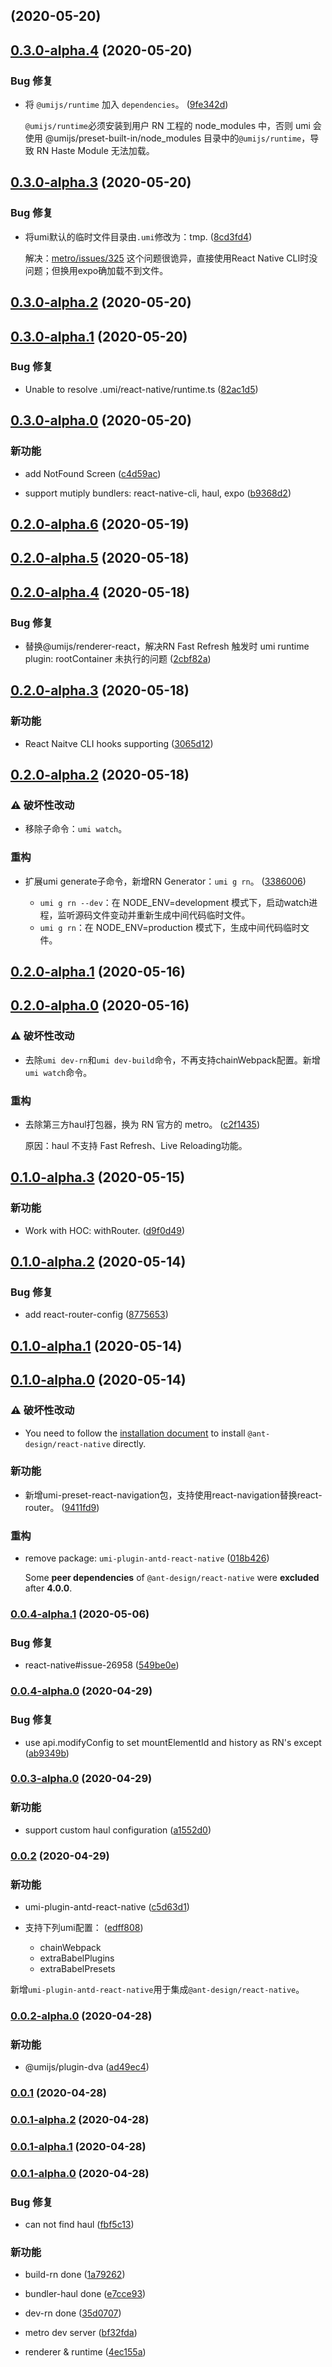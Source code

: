 ## <a target="_blank" href="https://github.com/xuyuanxiang/umi-react-native/compare/v0.3.0-alpha.4...v"></a> (2020-05-20)

## <a target="_blank" href="https://github.com/xuyuanxiang/umi-react-native/compare/v0.3.0-alpha.3...v0.3.0-alpha.4">0.3.0-alpha.4</a> (2020-05-20)


### Bug 修复

* 将 `@umijs/runtime` 加入 `dependencies`。 (<a target="_blank" href="https://github.com/xuyuanxiang/umi-react-native/commit/9fe342d">9fe342d</a>)

  `@umijs/runtime`必须安装到用户 RN 工程的 node_modules 中，否则 umi 会使用 @umijs/preset-built-in/node_modules 目录中的`@umijs/runtime`，导致 RN Haste Module 无法加载。


## <a target="_blank" href="https://github.com/xuyuanxiang/umi-react-native/compare/v0.3.0-alpha.2...v0.3.0-alpha.3">0.3.0-alpha.3</a> (2020-05-20)


### Bug 修复

* 将umi默认的临时文件目录由`.umi`修改为：tmp. (<a target="_blank" href="https://github.com/xuyuanxiang/umi-react-native/commit/8cd3fd4">8cd3fd4</a>)

  解决：[metro/issues/325](https://github.com/facebook/metro/issues/325)
  这个问题很诡异，直接使用React Native CLI时没问题；但换用expo确加载不到文件。


## <a target="_blank" href="https://github.com/xuyuanxiang/umi-react-native/compare/v0.3.0-alpha.1...v0.3.0-alpha.2">0.3.0-alpha.2</a> (2020-05-20)

## <a target="_blank" href="https://github.com/xuyuanxiang/umi-react-native/compare/v0.3.0-alpha.0...v0.3.0-alpha.1">0.3.0-alpha.1</a> (2020-05-20)


### Bug 修复

* Unable to resolve .umi/react-native/runtime.ts (<a target="_blank" href="https://github.com/xuyuanxiang/umi-react-native/commit/82ac1d5">82ac1d5</a>)




## <a target="_blank" href="https://github.com/xuyuanxiang/umi-react-native/compare/v0.2.0-alpha.6...v0.3.0-alpha.0">0.3.0-alpha.0</a> (2020-05-20)


### 新功能

* add NotFound Screen (<a target="_blank" href="https://github.com/xuyuanxiang/umi-react-native/commit/c4d59ac">c4d59ac</a>)



* support mutiply bundlers: react-native-cli, haul, expo (<a target="_blank" href="https://github.com/xuyuanxiang/umi-react-native/commit/b9368d2">b9368d2</a>)




## <a target="_blank" href="https://github.com/xuyuanxiang/umi-react-native/compare/v0.2.0-alpha.5...v0.2.0-alpha.6">0.2.0-alpha.6</a> (2020-05-19)

## <a target="_blank" href="https://github.com/xuyuanxiang/umi-react-native/compare/v0.2.0-alpha.4...v0.2.0-alpha.5">0.2.0-alpha.5</a> (2020-05-18)

## <a target="_blank" href="https://github.com/xuyuanxiang/umi-react-native/compare/v0.2.0-alpha.3...v0.2.0-alpha.4">0.2.0-alpha.4</a> (2020-05-18)


### Bug 修复

* 替换@umijs/renderer-react，解决RN Fast Refresh 触发时 umi runtime plugin: rootContainer 未执行的问题 (<a target="_blank" href="https://github.com/xuyuanxiang/umi-react-native/commit/2cbf82a">2cbf82a</a>)




## <a target="_blank" href="https://github.com/xuyuanxiang/umi-react-native/compare/v0.2.0-alpha.2...v0.2.0-alpha.3">0.2.0-alpha.3</a> (2020-05-18)


### 新功能

* React Naitve CLI hooks supporting (<a target="_blank" href="https://github.com/xuyuanxiang/umi-react-native/commit/3065d12">3065d12</a>)




## <a target="_blank" href="https://github.com/xuyuanxiang/umi-react-native/compare/v0.2.0-alpha.1...v0.2.0-alpha.2">0.2.0-alpha.2</a> (2020-05-18)


### ⚠ 破坏性改动

* 移除子命令：`umi watch`。

### 重构

* 扩展umi generate子命令，新增RN Generator：`umi g rn`。 (<a target="_blank" href="https://github.com/xuyuanxiang/umi-react-native/commit/3386006">3386006</a>)

  + `umi g rn --dev`：在 NODE_ENV=development 模式下，启动watch进程，监听源码文件变动并重新生成中间代码临时文件。
  + `umi g rn`：在 NODE_ENV=production 模式下，生成中间代码临时文件。


## <a target="_blank" href="https://github.com/xuyuanxiang/umi-react-native/compare/v0.2.0-alpha.0...v0.2.0-alpha.1">0.2.0-alpha.1</a> (2020-05-16)

## <a target="_blank" href="https://github.com/xuyuanxiang/umi-react-native/compare/v0.1.0-alpha.3...v0.2.0-alpha.0">0.2.0-alpha.0</a> (2020-05-16)


### ⚠ 破坏性改动

* 去除`umi dev-rn`和`umi dev-build`命令，不再支持chainWebpack配置。新增`umi watch`命令。

### 重构

* 去除第三方haul打包器，换为 RN 官方的 metro。 (<a target="_blank" href="https://github.com/xuyuanxiang/umi-react-native/commit/c2f1435">c2f1435</a>)

  原因：haul 不支持 Fast Refresh、Live Reloading功能。


## <a target="_blank" href="https://github.com/xuyuanxiang/umi-react-native/compare/v0.1.0-alpha.2...v0.1.0-alpha.3">0.1.0-alpha.3</a> (2020-05-15)


### 新功能

* Work with HOC: withRouter. (<a target="_blank" href="https://github.com/xuyuanxiang/umi-react-native/commit/d9f0d49">d9f0d49</a>)




## <a target="_blank" href="https://github.com/xuyuanxiang/umi-react-native/compare/v0.1.0-alpha.1...v0.1.0-alpha.2">0.1.0-alpha.2</a> (2020-05-14)


### Bug 修复

* add react-router-config (<a target="_blank" href="https://github.com/xuyuanxiang/umi-react-native/commit/8775653">8775653</a>)




## <a target="_blank" href="https://github.com/xuyuanxiang/umi-react-native/compare/v0.1.0-alpha.0...v0.1.0-alpha.1">0.1.0-alpha.1</a> (2020-05-14)

## <a target="_blank" href="https://github.com/xuyuanxiang/umi-react-native/compare/v0.0.4-alpha.1...v0.1.0-alpha.0">0.1.0-alpha.0</a> (2020-05-14)


### ⚠ 破坏性改动

* You need to follow the [installation document](https://github.com/ant-design/ant-design-mobile-rn#install--usage) to install `@ant-design/react-native` directly.

### 新功能

* 新增umi-preset-react-navigation包，支持使用react-navigation替换react-router。 (<a target="_blank" href="https://github.com/xuyuanxiang/umi-react-native/commit/9411fd9">9411fd9</a>)





### 重构

* remove package: `umi-plugin-antd-react-native` (<a target="_blank" href="https://github.com/xuyuanxiang/umi-react-native/commit/018b426">018b426</a>)

  Some **peer dependencies** of `@ant-design/react-native` were **excluded** after **4.0.0**.


### <a target="_blank" href="https://github.com/xuyuanxiang/umi-react-native/compare/v0.0.4-alpha.0...v0.0.4-alpha.1">0.0.4-alpha.1</a> (2020-05-06)


### Bug 修复

* react-native#issue-26958 (<a target="_blank" href="https://github.com/xuyuanxiang/umi-react-native/commit/549be0e">549be0e</a>)




### <a target="_blank" href="https://github.com/xuyuanxiang/umi-react-native/compare/v0.0.3-alpha.0...v0.0.4-alpha.0">0.0.4-alpha.0</a> (2020-04-29)


### Bug 修复

* use api.modifyConfig to set mountElementId and history as RN's except (<a target="_blank" href="https://github.com/xuyuanxiang/umi-react-native/commit/ab9349b">ab9349b</a>)




### <a target="_blank" href="https://github.com/xuyuanxiang/umi-react-native/compare/v0.0.2...v0.0.3-alpha.0">0.0.3-alpha.0</a> (2020-04-29)


### 新功能

* support custom haul configuration (<a target="_blank" href="https://github.com/xuyuanxiang/umi-react-native/commit/a1552d0">a1552d0</a>)




### <a target="_blank" href="https://github.com/xuyuanxiang/umi-react-native/compare/v0.0.2-alpha.0...v0.0.2">0.0.2</a> (2020-04-29)


### 新功能

* umi-plugin-antd-react-native (<a target="_blank" href="https://github.com/xuyuanxiang/umi-react-native/commit/c5d63d1">c5d63d1</a>)



* 支持下列umi配置： (<a target="_blank" href="https://github.com/xuyuanxiang/umi-react-native/commit/edff808">edff808</a>)

  + chainWebpack
  + extraBabelPlugins
  + extraBabelPresets

新增`umi-plugin-antd-react-native`用于集成`@ant-design/react-native`。


### <a target="_blank" href="https://github.com/xuyuanxiang/umi-react-native/compare/v0.0.1...v0.0.2-alpha.0">0.0.2-alpha.0</a> (2020-04-28)


### 新功能

* @umijs/plugin-dva (<a target="_blank" href="https://github.com/xuyuanxiang/umi-react-native/commit/ad49ec4">ad49ec4</a>)




### <a target="_blank" href="https://github.com/xuyuanxiang/umi-react-native/compare/v0.0.1-alpha.2...v0.0.1">0.0.1</a> (2020-04-28)

### <a target="_blank" href="https://github.com/xuyuanxiang/umi-react-native/compare/v0.0.1-alpha.1...v0.0.1-alpha.2">0.0.1-alpha.2</a> (2020-04-28)

### <a target="_blank" href="https://github.com/xuyuanxiang/umi-react-native/compare/v0.0.1-alpha.0...v0.0.1-alpha.1">0.0.1-alpha.1</a> (2020-04-28)

### <a target="_blank" href="https://github.com/xuyuanxiang/umi-react-native/compare/4ec155a...v0.0.1-alpha.0">0.0.1-alpha.0</a> (2020-04-28)


### Bug 修复

* can not find haul (<a target="_blank" href="https://github.com/xuyuanxiang/umi-react-native/commit/fbf5c13">fbf5c13</a>)





### 新功能

* build-rn done (<a target="_blank" href="https://github.com/xuyuanxiang/umi-react-native/commit/1a79262">1a79262</a>)



* bundler-haul done (<a target="_blank" href="https://github.com/xuyuanxiang/umi-react-native/commit/e7cce93">e7cce93</a>)



* dev-rn done (<a target="_blank" href="https://github.com/xuyuanxiang/umi-react-native/commit/35d0707">35d0707</a>)



* metro dev server (<a target="_blank" href="https://github.com/xuyuanxiang/umi-react-native/commit/bf32fda">bf32fda</a>)



* renderer & runtime (<a target="_blank" href="https://github.com/xuyuanxiang/umi-react-native/commit/4ec155a">4ec155a</a>)




